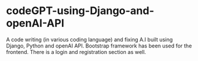 # codeGPT-using-Django-and-openAI-API
A code writing (in various coding language) and fixing A.I built using Django, Python and openAI API. Bootstrap framework has been used for the frontend. There is a login and registration section as well.
